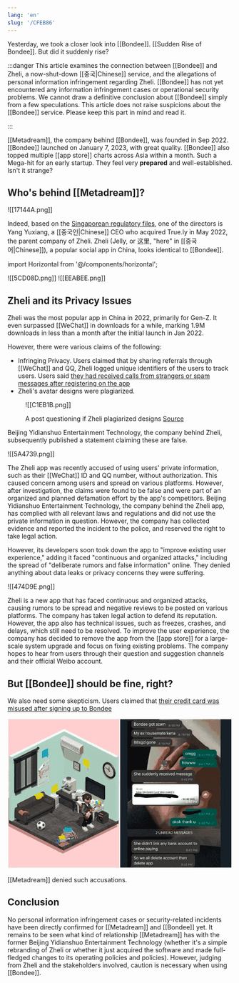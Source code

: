 ```yaml
---
lang: 'en'
slug: '/CFEB86'
---
```


Yesterday, we took a closer look into [[Bondee]]. [[Sudden Rise of Bondee]]. But did it suddenly rise?

:::danger
This article examines the connection between [[Bondee]] and Zheli, a now-shut-down [[중국|Chinese]] service, and the allegations of personal information infringement regarding Zheli. [[Bondee]] has not yet encountered any information infringement cases or operational security problems. We cannot draw a definitive conclusion about [[Bondee]] simply from a few speculations. This article does not raise suspicions about the [[Bondee]] service. Please keep this part in mind and read it.

:::

[[Metadream]], the company behind [[Bondee]], was founded in Sep 2022. [[Bondee]] launched on January 7, 2023, with great quality. [[Bondee]] also topped multiple [[app store]] charts across Asia within a month. Such a Mega-hit for an early startup. They feel very **prepared** and well-established. Isn't it strange?

## Who's behind [[Metadream]]?

![[17144A.png]]

Indeed, based on the [Singaporean regulatory files](https://drive.google.com/file/d/1eIgAcVLUHA7luzCGZT_ed0R27Slwjd03/view), one of the directors is Yang Yuxiang, a [[중국인|Chinese]] CEO who acquired True.ly in May 2022, the parent company of Zheli. Zheli (Jelly, or 这里, "here" in [[중국어|Chinese]]), a popular social app in China, looks identical to [[Bondee]].

import Horizontal from '@/components/horizontal';

<Horizontal>
![[5CD08D.png]]
![[EEABEE.png]]
</Horizontal>

## Zheli and its Privacy Issues

Zheli was the most popular app in China in 2022, primarily for Gen-Z. It even surpassed [[WeChat]] in downloads for a while, marking 1.9M downloads in less than a month after the initial launch in Jan 2022.

However, there were various claims of the following:

- Infringing Privacy. Users claimed that by sharing referrals through [[WeChat]] and QQ, Zheli logged unique identifiers of the users to track users. Users said [they had received calls from strangers or spam messages after registering on the app](https://www.sixthtone.com/news/1009661/metaverse-like-app-pauses-user-registration-over-data-leak-claims-)
- Zheli's avatar designs were plagiarized.

<figure>

![[C1EB1B.png]]

<figcaption>

A post questioning if Zheli plagiarized designs
[Source](https://www.xiaohongshu.com/explore/6204d0490000000021037640)

</figcaption>

</figure>

Beijing Yidianshuo Entertainment Technology, the company behind Zheli, subsequently published a statement claiming these are false.


<Accordion title="Zheli denies any data collection. 2022-02-11. (Screenshot)">

![[5A4739.png]]

The Zheli app was recently accused of using users' private information, such as their [[WeChat]] ID and QQ number, without authorization. This caused concern among users and spread on various platforms. However, after investigation, the claims were found to be false and were part of an organized and planned defamation effort by the app's competitors. Beijing Yidianshuo Entertainment Technology, the company behind the Zheli app, has complied with all relevant laws and regulations and did not use the private information in question. However, the company has collected evidence and reported the incident to the police, and reserved the right to take legal action.

</Accordion>

However, its developers soon took down the app to "improve existing user experience," adding it faced "continuous and organized attacks," including the spread of "deliberate rumors and false information" online. They denied anything about data leaks or privacy concerns they were suffering.


<Accordion title="Zheli shuts down. 2022-02-13. (Screenshot)">

![[474D9E.png]]

Zheli is a new app that has faced continuous and organized attacks, causing rumors to be spread and negative reviews to be posted on various platforms. The company has taken legal action to defend its reputation. However, the app also has technical issues, such as freezes, crashes, and delays, which still need to be resolved. To improve the user experience, the company has decided to remove the app from the [[app store]] for a large-scale system upgrade and focus on fixing existing problems. The company hopes to hear from users through their question and suggestion channels and their official Weibo account.

</Accordion>

## But [[Bondee]] should be fine, right?

We also need some skepticism. Users claimed that [their credit card was misused after signing up to Bondee](https://www.thestar.com.my/aseanplus/aseanplus-news/2023/01/28/singapore-based-social-networking-app-bondee-hit-with-allegations-of-credit-card-misuse)

![Users claiming their credit card was misused](../assets/116268.png)

[[Metadream]] denied such accusations.

## Conclusion

No personal information infringement cases or security-related incidents have been directly confirmed for [[Metadream]] and [[Bondee]] yet. It remains to be seen what kind of relationship [[Metadream]] has with the former Beijing Yidianshuo Entertainment Technology (whether it's a simple rebranding of Zheli or whether it just acquired the software and made full-fledged changes to its operating policies and policies). However, judging from Zheli and the stakeholders involved, caution is necessary when using [[Bondee]].
